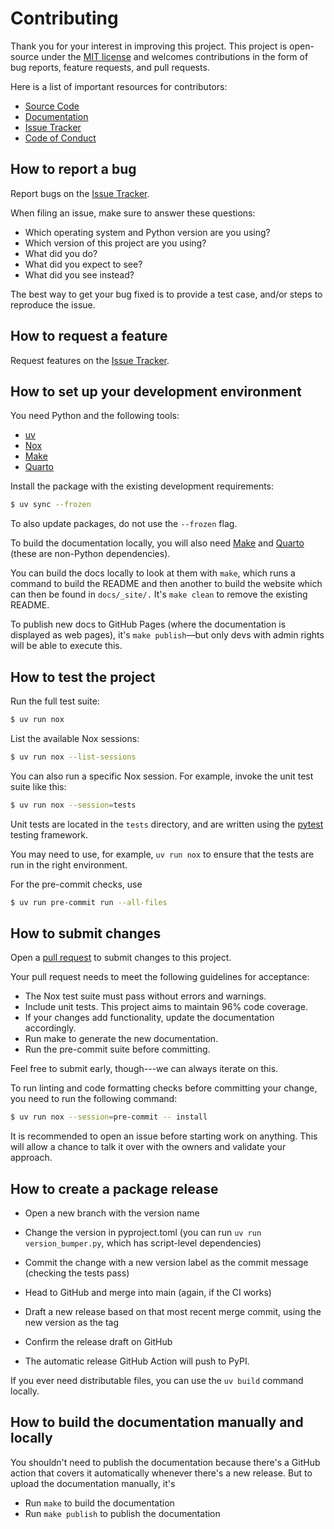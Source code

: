 # Contributing

Thank you for your interest in improving this project. This project is
open-source under the [MIT license](https://opensource.org/licenses/MIT)
and welcomes contributions in the form of bug reports, feature requests,
and pull requests.

Here is a list of important resources for contributors:

- [Source Code](https://github.com/aeturrell/specification_curve)
- [Documentation](https://aeturrell.github.io/specification_curve/)
- [Issue Tracker](https://github.com/aeturrell/specification_curve/issues)
- [Code of Conduct](code_of_conduct.qmd)

## How to report a bug

Report bugs on the [Issue Tracker](https://github.com/aeturrell/specification_curve/issues).

When filing an issue, make sure to answer these questions:

- Which operating system and Python version are you using?
- Which version of this project are you using?
- What did you do?
- What did you expect to see?
- What did you see instead?

The best way to get your bug fixed is to provide a test case, and/or
steps to reproduce the issue.

## How to request a feature

Request features on the [Issue Tracker](https://github.com/aeturrell/specification_curve/issues).

## How to set up your development environment

You need Python and the following tools:

- [uv](https://docs.astral.sh/uv/)
- [Nox](https://nox.thea.codes/)
- [Make](https://www.gnu.org/software/make/)
- [Quarto](https://quarto.org/)

Install the package with the existing development requirements:

```bash
$ uv sync --frozen
```

To also update packages, do not use the `--frozen` flag.

To build the documentation locally, you will also need [Make](https://www.gnu.org/software/make/) and [Quarto](https://quarto.org/) (these are non-Python dependencies).

You can build the docs locally to look at them with `make`, which runs a command to build the README and then another to build the website which can then be found in `docs/_site/.` It's `make clean` to remove the existing README.

To publish new docs to GitHub Pages (where the documentation is displayed as web pages), it's `make publish`—but only devs with admin rights will be able to execute this.

## How to test the project

Run the full test suite:

```bash
$ uv run nox
```

List the available Nox sessions:

```bash
$ uv run nox --list-sessions
```

You can also run a specific Nox session. For example, invoke the unit
test suite like this:

```bash
$ uv run nox --session=tests
```

Unit tests are located in the `tests` directory, and are written using
the [pytest](https://pytest.readthedocs.io/) testing framework.

You may need to use, for example, `uv run nox` to ensure that the
tests are run in the right environment.

For the pre-commit checks, use

```bash
$ uv run pre-commit run --all-files
```

## How to submit changes

Open a [pull request](https://github.com/aeturrell/specification_curve/pulls) to
submit changes to this project.

Your pull request needs to meet the following guidelines for acceptance:

- The Nox test suite must pass without errors and warnings.
- Include unit tests. This project aims to maintain 96% code
  coverage.
- If your changes add functionality, update the documentation
  accordingly.
- Run make to generate the new documentation.
- Run the pre-commit suite before committing.

Feel free to submit early, though---we can always iterate on this.

To run linting and code formatting checks before committing your change,
you need to run the following
command:

```bash
$ uv run nox --session=pre-commit -- install
```

It is recommended to open an issue before starting work on anything.
This will allow a chance to talk it over with the owners and validate
your approach.

## How to create a package release

- Open a new branch with the version name

- Change the version in pyproject.toml (you can run `uv run version_bumper.py`, which has script-level dependencies)

- Commit the change with a new version label as the commit message (checking the tests pass)

- Head to GitHub and merge into main (again, if the CI works)

- Draft a new release based on that most recent merge commit, using the new version as the tag

- Confirm the release draft on GitHub

- The automatic release GitHub Action will push to PyPI.

If you ever need distributable files, you can use the `uv build` command locally.

## How to build the documentation manually and locally

You shouldn't need to publish the documentation because there's a GitHub action that covers it automatically whenever there's a new release. But to upload the documentation manually, it's

- Run `make` to build the documentation
- Run `make publish` to publish the documentation
